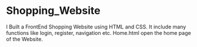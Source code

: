 # Shopping_Website
I Built a FrontEnd Shopping Website using HTML and CSS. It include many functions like login, register, navigation etc. Home.html open the home page of the Website.
